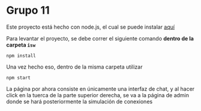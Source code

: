 # Grupo 11
Este proyecto está hecho con node.js, el cual se puede instalar [aquí](https://nodejs.org/en)

Para levantar el proyecto, se debe correr el siguiente comando **dentro de la carpeta ``isw``**

``npm install``

Una vez hecho eso, dentro de la misma carpeta utilizar

``npm start``

La página por ahora consiste en únicamente una interfaz de chat, y al hacer click en la tuerca de la parte superior derecha, se va a la página de admin donde se hará posteriormente la simulación de conexiones
